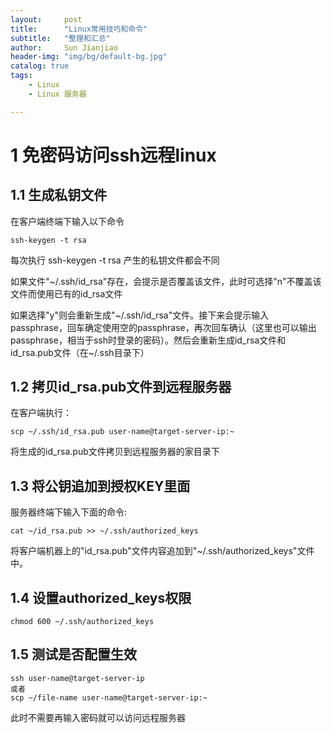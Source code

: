 ```yaml
---
layout:     post
title:      "Linux常用技巧和命令"  
subtitle:   "整理和汇总"
author:     Sun Jianjiao
header-img: "img/bg/default-bg.jpg"
catalog: true
tags:
    - Linux
    - Linux 服务器

---
```


# 1 免密码访问ssh远程linux

## 1.1 生成私钥文件

在客户端终端下输入以下命令
```
ssh-keygen -t rsa
```
每次执行 ssh-keygen -t rsa 产生的私钥文件都会不同

如果文件"~/.ssh/id_rsa"存在，会提示是否覆盖该文件，此时可选择"n"不覆盖该文件而使用已有的id_rsa文件

如果选择"y"则会重新生成"~/.ssh/id_rsa"文件。接下来会提示输入passphrase，回车确定使用空的passphrase，再次回车确认（这里也可以输出passphrase，相当于ssh时登录的密码）。然后会重新生成id_rsa文件和id_rsa.pub文件（在~/.ssh目录下）

## 1.2 拷贝id_rsa.pub文件到远程服务器
在客户端执行：
```
scp ~/.ssh/id_rsa.pub user-name@target-server-ip:~
```
将生成的id_rsa.pub文件拷贝到远程服务器的家目录下

## 1.3 将公钥追加到授权KEY里面

服务器终端下输入下面的命令:
```
cat ~/id_rsa.pub >> ~/.ssh/authorized_keys
```
将客户端机器上的"id_rsa.pub"文件内容追加到"~/.ssh/authorized_keys"文件中。


## 1.4 设置authorized_keys权限
```
chmod 600 ~/.ssh/authorized_keys
```

## 1.5 测试是否配置生效

```
ssh user-name@target-server-ip
或者
scp ~/file-name user-name@target-server-ip:~
```
此时不需要再输入密码就可以访问远程服务器

